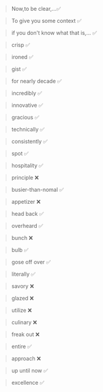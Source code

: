 >Now,to be clear,...✅

>To give you some context ✅

>if you don't know what that is,... ✅

>crisp ✅

>ironed ✅

>gist ✅

>for nearly decade ✅

>incredibly ✅

>innovative ✅

>gracious ✅

>technically ✅

>consistently ✅

>spot ✅

>hospitality ✅

>principle ❌

>busier-than-nomal ✅

>appetizer ❌

>head back ✅

>overheard ✅

>bunch ❌

>bulb ✅

>gose off over ✅

>literally ✅

>savory ❌

>glazed ❌

>utilize ❌

>culinary ❌

>freak out ❌

>entire ✅

>approach ❌

>up until now ✅

>excellence ✅
